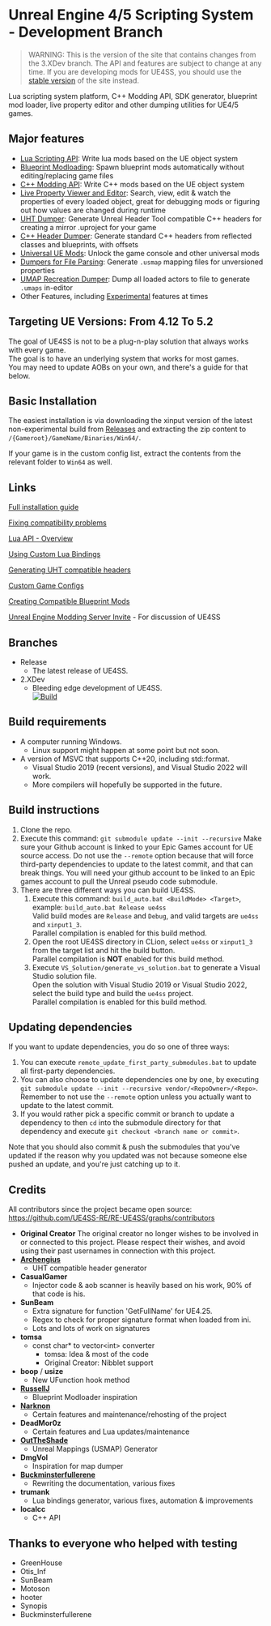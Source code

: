 # Unreal Engine 4/5 Scripting System - Development Branch

> WARNING: This is the version of the site that contains changes from the 3.XDev branch. The API and features are subject to change at any time. If you are developing mods for UE4SS, you should use the [stable version](https://github.com/UE4SS-RE/docs) of the site instead.

Lua scripting system platform, C++ Modding API, SDK generator, blueprint mod loader, live property editor and other dumping utilities for UE4/5 games. 

## Major features

- [Lua Scripting API](lua-api.md): Write lua mods based on the UE object system
- [Blueprint Modloading](feature-overview/blueprint-modloader.md): Spawn blueprint mods automatically without editing/replacing game files
- [C++ Modding API](./guides/creating-a-c%2B%2B-mod.md): Write C++ mods based on the UE object system
- [Live Property Viewer and Editor](feature-overview/live-view.md): Search, view, edit & watch the properties of every loaded object, great for debugging mods or figuring out how values are changed during runtime
- [UHT Dumper](feature-overview/dumpers.md#unreal-header-tool-uht-dumper): Generate Unreal Header Tool compatible C++ headers for creating a mirror .uproject for your game
- [C++ Header Dumper](feature-overview/dumpers.md#c-header-generator): Generate standard C++ headers from reflected classes and blueprints, with offsets
- [Universal UE Mods](feature-overview/universal-mods.md): Unlock the game console and other universal mods
- [Dumpers for File Parsing](feature-overview/dumpers.md#usmap-dumper): Generate `.usmap` mapping files for unversioned properties
- [UMAP Recreation Dumper](feature-overview/dumpers.md#umap-recreation-dumper): Dump all loaded actors to file to generate `.umaps` in-editor
- Other Features, including [Experimental](feature-overview/experimental.md) features at times 

## Targeting UE Versions: From 4.12 To 5.2

The goal of UE4SS is not to be a plug-n-play solution that always works with every game.  
The goal is to have an underlying system that works for most games.  
You may need to update AOBs on your own, and there's a guide for that below.  

## Basic Installation

The easiest installation is via downloading the xinput version of the latest non-experimental build from [Releases](https://github.com/UE4SS-RE/RE-UE4SS/releases) and extracting the zip content to `/{Gameroot}/GameName/Binaries/Win64/`.

If your game is in the custom config list, extract the contents from the relevant folder to `Win64` as well.

## Links

  [Full installation guide](installation-guide.md)
  
  [Fixing compatibility problems](./guides/fixing-compatibility-problems.md) 
  
  [Lua API - Overview](./lua-api.md)

  [Using Custom Lua Bindings](./guides/using-custom-lua-bindings.md)
  
  [Generating UHT compatible headers](./guides/generating-uht-compatible-headers.md)
  
  [Custom Game Configs](custom-game-configs.md)
  
  [Creating Compatible Blueprint Mods](https://www.youtube.com/watch?v=fB3yT85XhVA)

  [Unreal Engine Modding Server Invite](https://discord.gg/zVvsE9mEEa) - For discussion of UE4SS

## Branches
- Release
  - The latest release of UE4SS.  
- 2.XDev
  - Bleeding edge development of UE4SS.  
  [![Build](https://github.com/UE4SS-RE/RE-UE4SS/actions/workflows/2.XDev.yml/badge.svg)](https://github.com/UE4SS-RE/RE-UE4SS/actions/workflows/2.XDev.yml)

## Build requirements

- A computer running Windows.
  - Linux support might happen at some point but not soon.
- A version of MSVC that supports C++20, including std::format.
  - Visual Studio 2019 (recent versions), and Visual Studio 2022 will work.
  - More compilers will hopefully be supported in the future.


## Build instructions

1. Clone the repo.
2. Execute this command: `git submodule update --init --recursive`
    Make sure your Github account is linked to your Epic Games account for UE source access.
    Do not use the `--remote` option because that will force third-party dependencies to update to the latest commit, and that can break things.
    You will need your github account to be linked to an Epic games account to pull the Unreal pseudo code submodule.
3. There are three different ways you can build UE4SS.  
    1. Execute this command: `build_auto.bat <BuildMode> <Target>`, example: `build_auto.bat Release ue4ss`  
        Valid build modes are `Release` and `Debug`, and valid targets are `ue4ss` and `xinput1_3`.  
        Parallel compilation is enabled for this build method.
    2. Open the root UE4SS directory in CLion, select `ue4ss` or `xinput1_3` from the target list and hit the build button.  
        Parallel compilation is **NOT** enabled for this build method.
    3. Execute `VS_Solution/generate_vs_solution.bat` to generate a Visual Studio solution file.  
        Open the solution with Visual Studio 2019 or Visual Studio 2022, select the build type and build the `ue4ss` project.  
        Parallel compilation is enabled for this build method.
    
## Updating dependencies

If you want to update dependencies, you do so one of three ways:
1. You can execute `remote_update_first_party_submodules.bat` to update all first-party dependencies.  
2. You can also choose to update dependencies one by one, by executing `git submodule update --init --recursive vendor/<RepoOwner>/<Repo>`.  
    Remember to not use the `--remote` option unless you actually want to update to the latest commit.  
3. If you would rather pick a specific commit or branch to update a dependency to then `cd` into the submodule directory for that dependency and execute `git checkout <branch name or commit>`.

Note that you should also commit & push the submodules that you've updated if the reason why you updated was not because someone else pushed an update, and you're just catching up to it.

## Credits

All contributors since the project became open source: https://github.com/UE4SS-RE/RE-UE4SS/graphs/contributors


- **Original Creator** The original creator no longer wishes to be involved in or connected to  this project.  Please respect their wishes, and avoid using their past usernames in connection with this project.
- [**Archengius**](https://github.com/Archengius/)
  - UHT compatible header generator
- **CasualGamer**
  - Injector code & aob scanner is heavily based on his work, 90% of that code is his.
- **SunBeam**
  - Extra signature for function 'GetFullName' for UE4.25.
  - Regex to check for proper signature format when loaded from ini.
  - Lots and lots of work on signatures
- **tomsa**
  - const char* to vector\<int> converter
    - tomsa: Idea & most of the code
    - Original Creator: Nibblet support
- **boop** / **usize**
  - New UFunction hook method
- [**RussellJ**](https://github.com/RussellJerome)
  - Blueprint Modloader inspiration
- [**Narknon**](https://github.com/narknon)
  - Certain features and maintenance/rehosting of the project
- **DeadMor0z**
  - Certain features and Lua updates/maintenance
- [**OutTheShade**](https://github.com/OutTheShade/UnrealMappingsDumper)
  - Unreal Mappings (USMAP) Generator
- **DmgVol**
  - Inspiration for map dumper
- [**Buckminsterfullerene**](https://github.com/Buckminsterfullerene02/)
  - Rewriting the documentation, various fixes
- **trumank**
  - Lua bindings generator, various fixes, automation & improvements
- **localcc**
  - C++ API

## Thanks to everyone who helped with testing

- GreenHouse
- Otis_Inf
- SunBeam
- Motoson
- hooter
- Synopis
- Buckminsterfullerene
